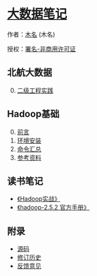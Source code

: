 # [大数据笔记]()

作者：[木名](https://github.com/mumingv) (木名)

授权：<a rel="license" href="http://creativecommons.org/licenses/by-nc/4.0/">署名-非商用许可证</a>

## 北航大数据
0. [二级工程实践](#docs/buaa_level2_practice)


## Hadoop基础
0. [前言](#README)
0. [环境安装](#docs/install)
0. [命令汇总](#docs/hadoop_cmd)
0. [参考资料](#docs/reference)


## 读书笔记
- [《Hadoop实战》](#docs/book_hia)
- [《hadoop-2.5.2 官方手册》](#docs/book_documentation_r2_5_2)


## 附录 
- [源码](https://github.com/mumingv/bigdatanote)
- [修订历史](https://github.com/mumingv/bigdatanote/commits/master)
- [反馈意见](https://github.com/mumingv/bigdatanote/issues)

